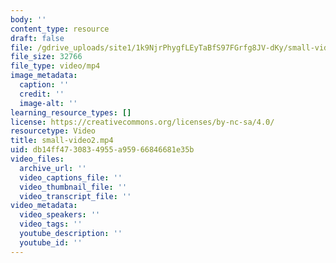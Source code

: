 ```yaml
---
body: ''
content_type: resource
draft: false
file: /gdrive_uploads/site1/1k9NjrPhygfLEyTaBfS97FGrfg8JV-dKy/small-video2.mp4
file_size: 32766
file_type: video/mp4
image_metadata:
  caption: ''
  credit: ''
  image-alt: ''
learning_resource_types: []
license: https://creativecommons.org/licenses/by-nc-sa/4.0/
resourcetype: Video
title: small-video2.mp4
uid: db14ff47-3083-4955-a959-66846681e35b
video_files:
  archive_url: ''
  video_captions_file: ''
  video_thumbnail_file: ''
  video_transcript_file: ''
video_metadata:
  video_speakers: ''
  video_tags: ''
  youtube_description: ''
  youtube_id: ''
---
```

